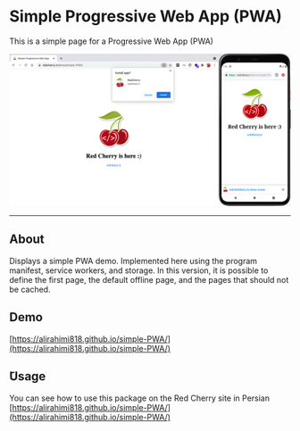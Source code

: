 <div align="left">
  <h1 align="left">Simple Progressive Web App (PWA)</h1>
</div>

<p>This is a simple page for a Progressive Web App (PWA)</p>
<p align="center">
  <a href="" rel="noopener">
 <img src="img/screenshot-3.jpg" alt="Project logo"></a>
</p>

---

## About

Displays a simple PWA demo. Implemented here using the program manifest, service workers, and storage. In this version, it is possible to define the first page, the default offline page, and the pages that should not be cached.

## Demo

[https://alirahimi818.github.io/simple-PWA/](https://alirahimi818.github.io/simple-PWA/)


## َUsage

You can see how to use this package on the Red Cherry site in Persian
[https://alirahimi818.github.io/simple-PWA/](https://alirahimi818.github.io/simple-PWA/)

